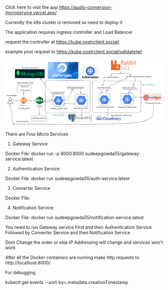 Click here to visit the app https://audio-conversion-microservice.vercel.app/ 

Currently the k8s cluster is removed so need to deploy it 

The application requires ingress controller and Load Balancer 

request the controller at https://kube.nostrclient.social/

example post request to https://kube.nostrclient.social/validatejwt

![Architecture_diagram](https://github.com/SudeepGowda55/Audio_Conversion-Microservice/blob/main/images/mini-arch.png?raw=true)

There are Four Micro Services

1. Gateway Service

Docker File: docker run -p 8000:8000 sudeepgowda55/gateway-service:latest

2. Authentication Service

Docker File: docker run sudeepgowda55/auth-service:latest

3. Converter Service

Docker File: 

4. Notification Service

Docker File: docker run sudeepgowda55/notification-service:latest

You need to run Gateway service First and then Authentication Service Followed by Converter Service and then Notification Service

Dont Change the order or else IP Addressing will change and services won't work

After all the Docker containers are running make http requests to http://localhost:8000/

For debugging 

kubectl get events --sort-by=.metadata.creationTimestamp
